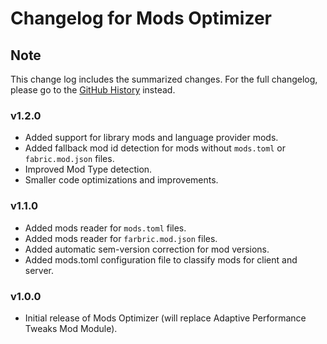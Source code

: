 # Changelog for Mods Optimizer

## Note

This change log includes the summarized changes.
For the full changelog, please go to the [GitHub History][history] instead.

### v1.2.0

- Added support for library mods and language provider mods.
- Added fallback mod id detection for mods without `mods.toml` or `fabric.mod.json` files.
- Improved Mod Type detection.
- Smaller code optimizations and improvements.

### v1.1.0

- Added mods reader for `mods.toml` files.
- Added mods reader for `farbric.mod.json` files.
- Added automatic sem-version correction for mod versions.
- Added mods.toml configuration file to classify mods for client and server.

### v1.0.0

- Initial release of Mods Optimizer (will replace Adaptive Performance Tweaks Mod Module).

[history]: https://github.com/MarkusBordihn/BOs-Mods-Optimizer/commits/main
